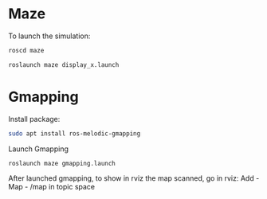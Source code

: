 # Maze

To launch the simulation:
```sh
roscd maze

roslaunch maze display_x.launch
```

# Gmapping
Install package:
```sh
sudo apt install ros-melodic-gmapping
```
Launch Gmapping
```sh
roslaunch maze gmapping.launch
```
After launched gmapping, to show in rviz the map scanned, go in rviz:
Add - Map - /map in topic space